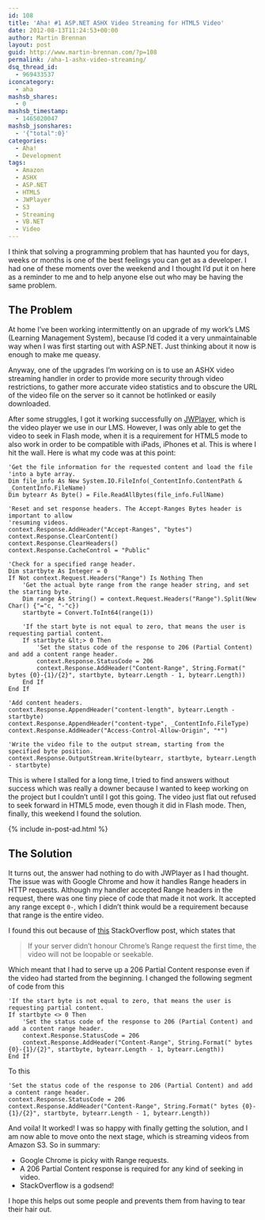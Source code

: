 ```yaml
---
id: 108
title: 'Aha! #1 ASP.NET ASHX Video Streaming for HTML5 Video'
date: 2012-08-13T11:24:53+00:00
author: Martin Brennan
layout: post
guid: http://www.martin-brennan.com/?p=108
permalink: /aha-1-ashx-video-streaming/
dsq_thread_id:
  - 969433537
iconcategory:
  - aha
mashsb_shares:
  - 0
mashsb_timestamp:
  - 1465020047
mashsb_jsonshares:
  - '{"total":0}'
categories:
  - Aha!
  - Development
tags:
  - Amazon
  - ASHX
  - ASP.NET
  - HTML5
  - JWPlayer
  - S3
  - Streaming
  - VB.NET
  - Video
---
```

I think that solving a programming problem that has haunted you for days, weeks or months is one of the best feelings you can get as a developer. I had one of these moments over the weekend and I thought I’d put it on here as a reminder to me and to help anyone else out who may be having the same problem.<!--more-->

## The Problem

At home I’ve been working intermittently on an upgrade of my work’s LMS (Learning Management System), because I’d coded it a very unmaintainable way when I was first starting out with ASP.NET. Just thinking about it now is enough to make me queasy.

Anyway, one of the upgrades I’m working on is to use an ASHX video streaming handler in order to provide more security through video restrictions, to gather more accurate video statistics and to obscure the URL of the video file on the server so it cannot be hotlinked or easily downloaded.

After some struggles, I got it working successfully on [JWPlayer](http://www.longtailvideo.com/players/), which is the video player we use in our LMS. However, I was only able to get the video to seek in Flash mode, when it is a requirement for HTML5 mode to also work in order to be compatible with iPads, iPhones et al. This is where I hit the wall. Here is what my code was at this point:

```visualbasic
'Get the file information for the requested content and load the file
'into a byte array.
Dim file_info As New System.IO.FileInfo(_ContentInfo.ContentPath & _ContentInfo.FileName)
Dim bytearr As Byte() = File.ReadAllBytes(file_info.FullName)

'Reset and set response headers. The Accept-Ranges Bytes header is important to allow
'resuming videos.
context.Response.AddHeader("Accept-Ranges", "bytes")
context.Response.ClearContent()
context.Response.ClearHeaders()
context.Response.CacheControl = "Public"

'Check for a specified range header.
Dim startbyte As Integer = 0
If Not context.Request.Headers("Range") Is Nothing Then
    'Get the actual byte range from the range header string, and set the starting byte.
    Dim range As String() = context.Request.Headers("Range").Split(New Char() {"="c, "-"c})
    startbyte = Convert.ToInt64(range(1))

    'If the start byte is not equal to zero, that means the user is requesting partial content.
    If startbyte &lt;> 0 Then
        'Set the status code of the response to 206 (Partial Content) and add a content range header.
        context.Response.StatusCode = 206
        context.Response.AddHeader("Content-Range", String.Format(" bytes {0}-{1}/{2}", startbyte, bytearr.Length - 1, bytearr.Length))
    End If
End If

'Add content headers.
context.Response.AppendHeader("content-length", bytearr.Length - startbyte)
context.Response.AppendHeader("content-type", _ContentInfo.FileType)
context.Response.AddHeader("Access-Control-Allow-Origin", "*")

'Write the video file to the output stream, starting from the specified byte position.
context.Response.OutputStream.Write(bytearr, startbyte, bytearr.Length - startbyte)
```

This is where I stalled for a long time, I tried to find answers without success which was really a downer because I wanted to keep working on the project but I couldn’t until I got this going. The video just flat out refused to seek forward in HTML5 mode, even though it did in Flash mode. Then, finally, this weekend I found the solution.

{% include in-post-ad.html %}

## The Solution

It turns out, the answer had nothing to do with JWPlayer as I had thought. The issue was with Google Chrome and how it handles Range headers in HTTP requests. Although my handler accepted Range headers in the request, there was one tiny piece of code that made it not work. It accepted any range except `0-`, which I didn’t think would be a requirement because that range is the entire video.

I found this out because of [this](http://stackoverflow.com/questions/8088364/html5-video-will-not-loop) StackOverflow post, which states that

> If your server didn’t honour Chrome’s Range request the first time, the video will not be loopable or seekable.

Which meant that I had to serve up a 206 Partial Content response even if the video had started from the beginning. I changed the following segment of code from this

```visualbasic
'If the start byte is not equal to zero, that means the user is requesting partial content.
If startbyte <> 0 Then
    'Set the status code of the response to 206 (Partial Content) and add a content range header.
    context.Response.StatusCode = 206
    context.Response.AddHeader("Content-Range", String.Format(" bytes {0}-{1}/{2}", startbyte, bytearr.Length - 1, bytearr.Length))
End If
```

To this

```visualbasic
'Set the status code of the response to 206 (Partial Content) and add a content range header.
context.Response.StatusCode = 206
context.Response.AddHeader("Content-Range", String.Format(" bytes {0}-{1}/{2}", startbyte, bytearr.Length - 1, bytearr.Length))
```

And voila! It worked! I was so happy with finally getting the solution, and I am now able to move onto the next stage, which is streaming videos from Amazon S3. So in summary:

  * Google Chrome is picky with Range requests.
  * A 206 Partial Content response is required for any kind of seeking in video.
  * StackOverflow is a godsend!

I hope this helps out some people and prevents them from having to tear their hair out.
